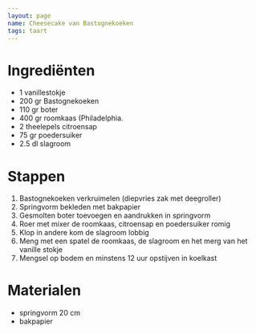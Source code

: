 ```yaml
---
layout: page  
name: Cheesecake van Bastognekoeken
tags: taart
---
```


# Ingrediënten
- 1 vanillestokje
- 200 gr Bastognekoeken
- 110 gr boter
- 400 gr roomkaas (Philadelphia.
- 2 theelepels citroensap
- 75 gr poedersuiker
- 2.5 dl slagroom

# Stappen
1. Bastognekoeken verkruimelen (diepvries zak met deegroller)
2. Springvorm bekleden met bakpapier
3. Gesmolten boter toevoegen en aandrukken in springvorm
4. Roer met mixer de roomkaas, citroensap en poedersuiker romig
5. Klop in andere kom de slagroom lobbig
6. Meng met een spatel de roomkaas, de slagroom en het merg van het vanille stokje
7. Mengsel op bodem en minstens 12 uur opstijven in koelkast

# Materialen
- springvorm 20 cm
- bakpapier

 